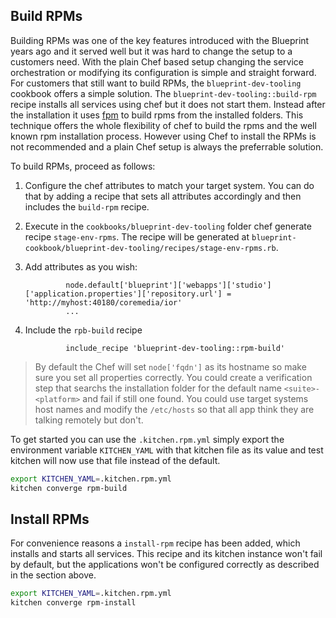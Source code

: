 ## Build RPMs

Building RPMs was one of the key features introduced with the Blueprint years ago and it served well but it was hard to change the setup to a customers need. With the plain
Chef based setup changing the service orchestration or modifying its configuration is simple and straight forward. For customers that still want to build RPMs, the `blueprint-dev-tooling`
cookbook offers a simple solution. The `blueprint-dev-tooling::build-rpm` recipe installs all services using chef but it does not start them. Instead after the installation it uses
[fpm](https://github.com/jordansissel/fpm) to build rpms from the installed folders. This technique offers the whole flexibility of chef to build the rpms and the well known rpm installation
process. 
However using Chef to install the RPMs is not recommended and a plain Chef setup is always the preferrable solution.

To build RPMs, proceed as follows:

1. Configure the chef attributes to match your target system. You can do that by adding a recipe that sets all attributes accordingly and then includes the `build-rpm` recipe.
2. Execute in the `cookbooks/blueprint-dev-tooling` folder chef generate recipe `stage-env-rpms`. The recipe will be generated at 
   `blueprint-cookbook/blueprint-dev-tooling/recipes/stage-env-rpms.rb`.
3. Add attributes as you wish:

                node.default['blueprint']['webapps']['studio']['application.properties']['repository.url'] = 'http://myhost:40180/coremedia/ior'
                ...                    
4. Include the `rpb-build` recipe

                include_recipe 'blueprint-dev-tooling::rpm-build'
              
> By default the Chef will set `node['fqdn']` as its hostname so make sure you set all properties correctly. You could create a verification step that searchs the
> installation folder for the default name `<suite>-<platform>` and fail if still one found. You could use target systems host names and modify the `/etc/hosts` so that
> all app think they are talking remotely but don't. 

To get started you can use the `.kitchen.rpm.yml` simply export the environment variable `KITCHEN_YAML` with that kitchen file as its value and test kitchen will now use that file instead of the default.

```bash
export KITCHEN_YAML=.kitchen.rpm.yml
kitchen converge rpm-build
```

## Install RPMs

For convenience reasons a `install-rpm` recipe has been added, which installs and starts all services. This recipe and its kitchen instance won't fail by default, but the applications
won't be configured correctly as described in the section above.

```bash
export KITCHEN_YAML=.kitchen.rpm.yml
kitchen converge rpm-install
```
